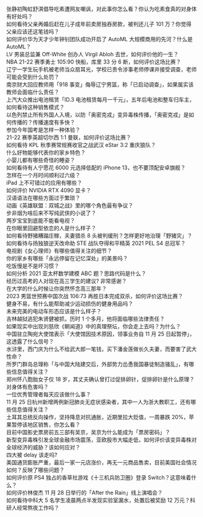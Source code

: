 张静初陶虹舒淇倡导吃素遭网友嘲讽，对此事你怎么看？你认为吃素食真的对身体有好处吗？  
如何看待父亲再婚后赶在儿子成年前卖房独吞房款，被判还儿子 101 万？你觉得父亲应该还这笔钱吗？  
如何评价华为天才少年钟钊团队成功开启了 AutoML 大规模商用的先河？什么是 AutoML？  
LV 男装总监兼 Off-White 创办人 Virgil Abloh 去世，如何评价他的一生？  
NBA 21-22 赛季勇士 105:90 快船，库里 33 分 6 断，如何评价这场比赛？  
辽宁一学生玩手机被老师当众扇耳光，学校已责令涉事老师停课并接受调查，老师可能会受到什么处罚？  
南京财大回应教师用「918 事变」侮辱辽宁男篮，称「已启动调查」，如果属实该教师会面临什么责任？  
上汽大众推出电池租赁「ID.3 电池租赁每月一千元」，五年后电池和整车归车主，如何看待这种销售模式？  
以色列禁止所有外国人入境，以防「奥密克戎」变异毒株传播，「奥密克戎」是如何传播的？传播速度有多快？  
参加今年国考是怎样一种体验？  
21-22 赛季英超切尔西 1:1 曼联，如何评价这场比赛？  
如何看待 KPL 秋季赛常规赛收官之战武汉 eStar 3:2 重庆狼队？  
什么好物能够代表你的家乡特色？  
小婴儿都有哪些奇怪的睡姿？  
如何看待有人宁愿花 6000 元选择低配的 iPhone 13，也不要顶配安卓旗舰？  
怎样在一个月时间顺利过六级？  
iPad 上不可错过的应用有哪些？  
如何评价 NVIDIA RTX 4090 显卡？  
汉语语法在哪些方面过于繁琐？  
动画《英雄联盟：双城之战》里的哪个角色最有争议？  
步非烟为啥后来不写纯武侠的小说了？  
两岁宝宝到底能不能看电视？  
在你眼里回避型依恋的人是什么样子？  
如何看待野猪糟蹋庄稼，夫妻猎杀 8 头被判缓刑？怎样更好地治理「野猪灾」？  
如何看待与扬独狼逆天改命助 STE 战队夺得和平精英 2021 PEL S4 总冠军？  
电视剧《女心理师》有哪些值得关注的细节？  
你的家乡有哪些「永远停留在记忆深处」的美景吗？  
吃饭慢是不是坏习惯？  
如何分析 2021 亚太杯数学建模 ABC 题？思路代码是什么？  
经历过高考的人对现在高三学生的建议? 非常感谢？  
在大学的什么时候让你突然怀念高三那年？  
2023 男篮世预赛中国次战 106:73 再胜日本完成双杀，如何评价这场比赛？  
健身不易，有什么能帮助减少运动损伤的健身用品吗？  
未来完美的电动车形态应该是什么样子？  
吉林越狱逃犯朱贤健被抓，历时 1 个多月，他将面临哪些法律责任？  
如果现实中出现刘慈欣《朝闻道》中的真理祭坛，你会走上去吗？为什么？  
中国驻立陶宛大使馆表示「大使馆因技术原因，领事业务自 11 月 25 日起暂停」，这透露了什么信号？  
水浒里，西门庆为什么不给武大郎一笔钱，买下潘金莲做长久夫妻，而要害了武大性命？  
所罗门群岛总理称「与中国大陆建交后，外部势力怂恿我国暴徒制造骚乱」，有哪些信息值得关注？  
郑州怀八胞胎女子仅 18 岁，其丈夫确认曾打过促排卵针，促排卵针是什么原理？对身体有危害吗？  
一位优秀管理者每天应该做什么事？  
11 月 25 日杭州新增两例新冠肺炎无症状感染者，其中一人为浙大教职工，还有哪些信息值得关注？  
土耳其总统反向操作，坚持降息对抗通胀，近期里拉大贬值，一周暴跌 20%，苹果暂停该地区销售，你怎么看？  
目前中国影史票房前五三部有吴京，吴京为什么能成为「票房密码」？  
新型变异毒株引发全球金融市场震荡，亚欧股市大幅走低，如何评价该变异毒株对全球经济的威胁？该如何应对？  
四大被 delay 该走吗?  
美国通货膨胀严重，最后一家一元店涨价，再无一元商品售卖，目前美国社会情况如何？反映了哪些问题？  
如何评价原 PS4 独占的香草社游戏《十三机兵防卫圈》登录 Switch？这意味着什么？  
如何评价林俊杰 11 月 28 日举行的「After the Rain」线上演唱会？  
如何看待中科大 5 名学生凌晨两点半发现实验室漏水，处置后被奖励 12 万元？科研人经常熬夜工作吗？  
